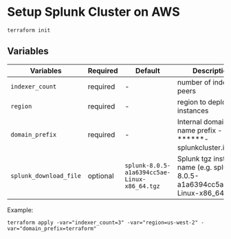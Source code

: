 # Setup Splunk Cluster on AWS

```
terraform init
```

## Variables

Variables | Required | Default | Description
----------|----------|---------|------------
`indexer_count` | required | - | number of index peers
`region` | required | - | region to deploy instances
`domain_prefix` | required | - | Internal domain name prefix - ******-splunkcluster.internal
`splunk_download_file` | optional | `splunk-8.0.5-a1a6394cc5ae-Linux-x86_64.tgz` | Splunk tgz install file name (e.g. splunk-8.0.5-a1a6394cc5ae-Linux-x86_64.tgz)

Example:

```
terraform apply -var="indexer_count=3" -var="region=us-west-2" -var="domain_prefix=terraform"
```
